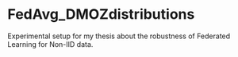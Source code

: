 # FedAvg_DMOZdistributions
Experimental setup for my thesis about the robustness of Federated Learning for Non-IID data.

